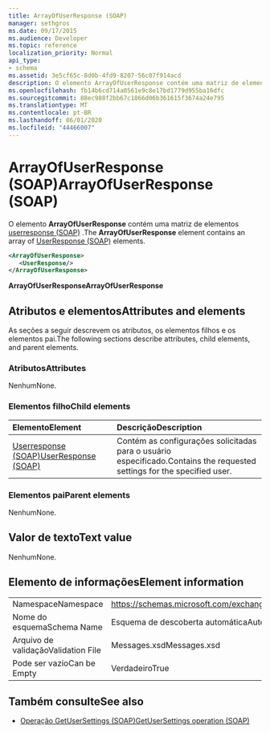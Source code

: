 ```yaml
---
title: ArrayOfUserResponse (SOAP)
manager: sethgros
ms.date: 09/17/2015
ms.audience: Developer
ms.topic: reference
localization_priority: Normal
api_type:
- schema
ms.assetid: 3e5cf65c-8d0b-4fd9-8207-56c07f914acd
description: O elemento ArrayOfUserResponse contém uma matriz de elementos userresponse (SOAP).
ms.openlocfilehash: fb14b6cd714a0561e9c8e17bd1779d955ba16dfc
ms.sourcegitcommit: 88ec988f2bb67c1866d06b361615f3674a24e795
ms.translationtype: MT
ms.contentlocale: pt-BR
ms.lasthandoff: 06/01/2020
ms.locfileid: "44466007"
---
```

# <a name="arrayofuserresponse-soap"></a><span data-ttu-id="e149b-103">ArrayOfUserResponse (SOAP)</span><span class="sxs-lookup"><span data-stu-id="e149b-103">ArrayOfUserResponse (SOAP)</span></span>

<span data-ttu-id="e149b-104">O elemento **ArrayOfUserResponse** contém uma matriz de elementos [userresponse (SOAP)](userresponse-soap.md) .</span><span class="sxs-lookup"><span data-stu-id="e149b-104">The **ArrayOfUserResponse** element contains an array of [UserResponse (SOAP)](userresponse-soap.md) elements.</span></span> 
  
```XML
<ArrayOfUserResponse>
   <UserResponse/>
</ArrayOfUserResponse>
```

 <span data-ttu-id="e149b-105">**ArrayOfUserResponse**</span><span class="sxs-lookup"><span data-stu-id="e149b-105">**ArrayOfUserResponse**</span></span>
## <a name="attributes-and-elements"></a><span data-ttu-id="e149b-106">Atributos e elementos</span><span class="sxs-lookup"><span data-stu-id="e149b-106">Attributes and elements</span></span>

<span data-ttu-id="e149b-107">As seções a seguir descrevem os atributos, os elementos filhos e os elementos pai.</span><span class="sxs-lookup"><span data-stu-id="e149b-107">The following sections describe attributes, child elements, and parent elements.</span></span>
  
### <a name="attributes"></a><span data-ttu-id="e149b-108">Atributos</span><span class="sxs-lookup"><span data-stu-id="e149b-108">Attributes</span></span>

<span data-ttu-id="e149b-109">Nenhum</span><span class="sxs-lookup"><span data-stu-id="e149b-109">None.</span></span>
  
### <a name="child-elements"></a><span data-ttu-id="e149b-110">Elementos filho</span><span class="sxs-lookup"><span data-stu-id="e149b-110">Child elements</span></span>

|<span data-ttu-id="e149b-111">**Elemento**</span><span class="sxs-lookup"><span data-stu-id="e149b-111">**Element**</span></span>|<span data-ttu-id="e149b-112">**Descrição**</span><span class="sxs-lookup"><span data-stu-id="e149b-112">**Description**</span></span>|
|:-----|:-----|
|[<span data-ttu-id="e149b-113">Userresponse (SOAP)</span><span class="sxs-lookup"><span data-stu-id="e149b-113">UserResponse (SOAP)</span></span>](userresponse-soap.md) <br/> |<span data-ttu-id="e149b-114">Contém as configurações solicitadas para o usuário especificado.</span><span class="sxs-lookup"><span data-stu-id="e149b-114">Contains the requested settings for the specified user.</span></span>  <br/> |
   
### <a name="parent-elements"></a><span data-ttu-id="e149b-115">Elementos pai</span><span class="sxs-lookup"><span data-stu-id="e149b-115">Parent elements</span></span>

<span data-ttu-id="e149b-116">Nenhum</span><span class="sxs-lookup"><span data-stu-id="e149b-116">None.</span></span>
  
## <a name="text-value"></a><span data-ttu-id="e149b-117">Valor de texto</span><span class="sxs-lookup"><span data-stu-id="e149b-117">Text value</span></span>

<span data-ttu-id="e149b-118">Nenhum</span><span class="sxs-lookup"><span data-stu-id="e149b-118">None.</span></span>
  
## <a name="element-information"></a><span data-ttu-id="e149b-119">Elemento de informações</span><span class="sxs-lookup"><span data-stu-id="e149b-119">Element information</span></span>

|||
|:-----|:-----|
|<span data-ttu-id="e149b-120">Namespace</span><span class="sxs-lookup"><span data-stu-id="e149b-120">Namespace</span></span>  <br/> |https://schemas.microsoft.com/exchange/2010/Autodiscover  <br/> |
|<span data-ttu-id="e149b-121">Nome do esquema</span><span class="sxs-lookup"><span data-stu-id="e149b-121">Schema Name</span></span>  <br/> |<span data-ttu-id="e149b-122">Esquema de descoberta automática</span><span class="sxs-lookup"><span data-stu-id="e149b-122">Autodiscover schema</span></span>  <br/> |
|<span data-ttu-id="e149b-123">Arquivo de validação</span><span class="sxs-lookup"><span data-stu-id="e149b-123">Validation File</span></span>  <br/> |<span data-ttu-id="e149b-124">Messages.xsd</span><span class="sxs-lookup"><span data-stu-id="e149b-124">Messages.xsd</span></span>  <br/> |
|<span data-ttu-id="e149b-125">Pode ser vazio</span><span class="sxs-lookup"><span data-stu-id="e149b-125">Can be Empty</span></span>  <br/> |<span data-ttu-id="e149b-126">Verdadeiro</span><span class="sxs-lookup"><span data-stu-id="e149b-126">True</span></span>  <br/> |
   
## <a name="see-also"></a><span data-ttu-id="e149b-127">Também consulte</span><span class="sxs-lookup"><span data-stu-id="e149b-127">See also</span></span>

- [<span data-ttu-id="e149b-128">Operação GetUserSettings (SOAP)</span><span class="sxs-lookup"><span data-stu-id="e149b-128">GetUserSettings operation (SOAP)</span></span>](getusersettings-operation-soap.md)

